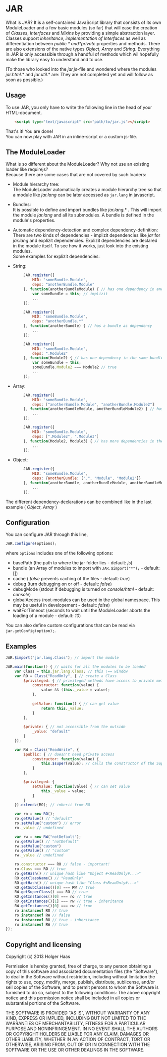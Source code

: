 JAR
===
What is JAR? It is a self-contained JavaScript library that consists of its own ModuleLoader and a few basic modules (so far) that will ease the creation of *Classes*, *Interfaces* and *Mixins* by providing a simple abstraction layer. Classes support *inheritance*, *implementation of Interfaces* as well as differentiation between *$public* and *$private* properties and methods. There are also extensions of the native types *Object*, *Array* and *String*. Everything in JAR is only accessible through a handful of methods which wil hopefully make the library easy to understand and to use.

(To those who looked into the *jar.js*-file and wondered where the modules *jar.html.** and *jar.util.** are: They are not completed yet and will follow as soon as possible.)


Usage
---------
To use JAR, you only have to write the following line in the head of your HTML-document.
```html
    <script type="text/javascript" src="path/to/jar.js"></script>
```
That's it! You are done!  
You can now play with JAR in an inline-script or a custom js-file.

The ModuleLoader
--------------------------
What is so different about the ModuleLoader? Why not use an existing loader like requirejs?  
Because there are some cases that are not covered by such loaders:

* Module hierarchy tree:  
The ModuleLoader automatically creates a module hierarchy tree so that a module like *jar.lang* can be later accessed as <code>jar.lang</code> in javascript.

* Bundles:  
It is possible to define and import bundles like *jar.lang.** . This will import the module *jar.lang* and all its submodules. A bundle is defined in the module's properties.

* Automatic dependency-detection and complex dependency-definition:  
There are two kinds of dependencies - implizit dependencies like *jar* for *jar.lang* and explizit dependencies. Explizit dependencies are declared in the module itself. To see how it works, just look into the existing modules.  
Some examples for explizit dependencies:

 * String:
```js
        JAR.register({
            MID: "someBundle.Module",
            deps: "anotherBundle.Module"
        }, function(anotherBundleModule) { // has one dependency in another bundle
            var someBundle = this; // implizit
            ...
        });

        JAR.register({
            MID: "someBundle.Module",
            deps: "anotherBundle.*"
        }, function(anotherBundle) { // has a bundle as dependency
            ...
        });

        JAR.register({
            MID: "someBundle.Module",
            deps: ".Module2"
        }, function(Module2) { // has one dependency in the same bundle
            var someBundle = this;
            someBundle.Module2 === Module2 // true
            ...
        });
```
 * Array:
```js
        JAR.register({
            MID: "someBundle.Module",
            deps: ["anotherBundle.Module", "anotherBundle.Module2"]
        }, function(anotherBundleModule, anotherBundleModule2) { // has more dependencies in another bundle
            ...
        });

        JAR.register({
            MID: "someBundle.Module",
            deps: [".Module2", ".Module3"]
        }, function(Module2, Module3) { // has more dependencies in the same bundle
            ...
        });
```
 * Object:
```js
        JAR.register({
            MID: "someBundle.Module",
            deps: {anotherBundle: [".", "Module", "Module2"]}
        }, function(anotherBundle, anotherBundleModule, anotherBundleModule2) { // has more dependencies in another bundle
            ...
        });
```

The different dependency-declarations can be combined like in the last example ( *Object*, *Array* )

Configuration
-------------------
You can configure JAR through this line,  
```js
JAR.configure(options);
```
where <code>options</code> includes one of the following options:

* basePath (the path to where the jar folder lies - default: *js*)
* bundle (an Array of modules to import  with <code>JAR.$import("*");</code> - default: [])
* cache ( *false* prevents caching of the files - default: *true*)
* debug (turn debugging on or off - default: *false*)
* debugMode (stdout if debugging is turned on *console/html* - default: *console*)
* globalAccess (root-modules can be used in the global namespace. This may be useful in developement - default: *false*)
* waitForTimeout (seconds to wait until the ModuleLoader aborts the loading of a module - default: *10*)

You can also define custom configurations that can be read via <code>jar.getConfig(option);</code>.

Examples
--------------
```js
JAR.$import("jar.lang.Class"); // import the module

JAR.main(function() { // waits for all the modules to be loaded
    var Class = this.jar.lang.Class; // this !== window
    var RO = Class("ReadOnly", { // create a Class
        $privileged: { // privileged methods have access to private methods/properties
            constructor: function(value) {
                value && (this._value = value);
            },
            
            getValue: function() { // can get value
                return this._value;
            }
        },
        
        $private: { // not accessible from the outside
            _value: "default"
        }
    });

    var RW = Class("ReadWrite", {
        $public: { // doesn't need private access
            constructor: function(value) {
                this.$super(value); // calls the constructor of the SuperClass - this.$super is only available if the method is overwritten
            }
        },

        $privileged: {
            setValue: function(value) { // can set value
                this._value = value;
            }
        }
    }).extendz(RO); // inherit from RO

    var ro = new RO();
    ro.getValue() // "default"
    ro.setValue("custom") // error
    ro._value // undefined

    var rw = new RW("notDefault");
    rw.getValue() // "notDefault"
    rw.setValue("custom")
    rw.getValue() // "custom"
    rw._value // undefined

    ro.constructor === RO // false - important!
    ro.Class === RO // true
    ro.getHash() // unique hash like "Object #<ReadOnly#...>"
    RO.getClassName() // "ReadOnly"
    RO.getHash() // unique hash like "Class #<ReadOnly#...>"
    RO.getSubClasses()[0] === RW // true
    RW.getSuperClass() === RO // true
    RO.getInstances()[0] === ro // true
    RO.getInstances()[1] === rw // true - inheritance
    RW.getInstances()[0] === rw // true
    ro instanceof RO // true
    ro instanceof RW // false
    rw instanceof RO // true - inheritance
    rw instanceof RW // true
});
```
Copyright and licensing
----------------------------------

Copyright (c) 2013 Holger Haas 

Permission is hereby granted, free of charge, to any person obtaining a copy of this software and associated documentation files (the "Software"), to deal in the Software without restriction, including without limitation the rights to use, copy, modify, merge, publish, distribute, sublicense, and/or sell copies of the Software, and to permit persons to whom the Software is furnished to do so, subject to the following conditions:
The above copyright notice and this permission notice shall be included in all copies or substantial portions of the Software.

THE SOFTWARE IS PROVIDED "AS IS", WITHOUT WARRANTY OF ANY KIND, EXPRESS OR IMPLIED, INCLUDING BUT NOT LIMITED TO THE WARRANTIES OF MERCHANTABILITY, FITNESS FOR A PARTICULAR PURPOSE AND NONINFRINGEMENT. IN NO EVENT SHALL THE AUTHORS OR COPYRIGHT HOLDERS BE LIABLE FOR ANY CLAIM, DAMAGES OR OTHER LIABILITY, WHETHER IN AN ACTION OF CONTRACT, TORT OR OTHERWISE, ARISING FROM, OUT OF OR IN CONNECTION WITH THE SOFTWARE OR THE USE OR OTHER DEALINGS IN THE SOFTWARE.
